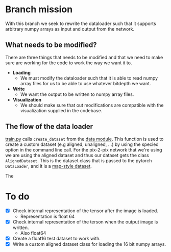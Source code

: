 # Branch mission
With this branch we seek to rewrite the dataloader such that it supports 
arbitrary numpy arrays as input and output from the network.

## What needs to be modified?

There are three things that needs to be modified and that we need to make sure 
are working for the code to work the way we want it to.

 - **Loading**
   - We must modify the dataloader such that it is able to read numpy array files
   for us to be able to use whatever bitdepth we want.
- **Write**
  - We want the output to be written to numpy array files. 
- **Visualization**
  - We should make sure that out modifications are compatible with the 
  visualization supplied in the codebase.

## The flow of the data loader

[train.py](train.py) calls ```create_dataset``` from the [data module]('../data/__init__.py'). This function is used to create a custom dataset (e.g aligned, unaligned, ...) by using the 
specied option in the command line call. For the pix-2-pix network that we're 
using we are using the aligned dataset and thus our dataset gets the class ```AlignedDataset```. This is the dataset class that is passed to the pytorch ```DataLoader```, and it is a [map-style dataset](https://pytorch.org/docs/stable/data.html#map-style-datasets).

The 

# To do

 - [x] Check internal representation of the tensor after the image is loaded.
   - Representation is float 64
 - [x] Check internal representation of the terson when the output image is written.
    - Also float64
 - [x] Create a float16 test dataset to work with.
 - [x] Write a custom aligned dataset class for loading the 16 bit numpy arrays.
